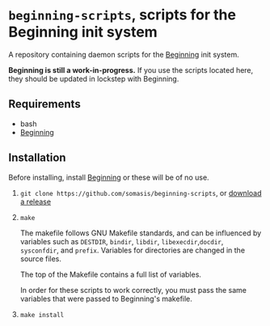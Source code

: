 # `beginning-scripts`, scripts for the Beginning init system

A repository containing daemon scripts for the [Beginning] init system.

**Beginning is still a work-in-progress.** If you use the scripts
located here, they should be updated in lockstep with Beginning.

## Requirements
- bash
- [Beginning]

## Installation
Before installing, install [Beginning] or these will be of no use.

1. `git clone https://github.com/somasis/beginning-scripts`, or [download a release]

2. `make`

    The makefile follows GNU Makefile standards, and can be influenced by variables
    such as `DESTDIR`, `bindir`, `libdir`, `libexecdir`,`docdir`, `sysconfdir`,
    and `prefix`. Variables for directories are changed in the source files.

    The top of the Makefile contains a full list of variables.

    In order for these scripts to work correctly, you must pass the same variables
    that were passed to Beginning's makefile.

3.  `make install`

[Beginning]:            https://github.com/somasis/beginning
[download a release]:   https://github.com/somasis/beginning-scripts/releases/latest
